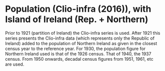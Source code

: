 # Population (Clio-infra (2016)), with Island of Ireland (Rep. + Northern)

Prior to 1921 (partition of Ireland) the Clio-infra series is used. After 1921 this series presents the Clio-infra data (which represents only the Republic of Ireland) added to the population of Northern Ireland as given in the closest census year to the reference year. For 1930, the population figure for Northern Ireland used is that of the 1926 census. That of 1940, the 1937 census. From 1950 onwards, decadal census figures from 1951, 1961, etc are used. 
